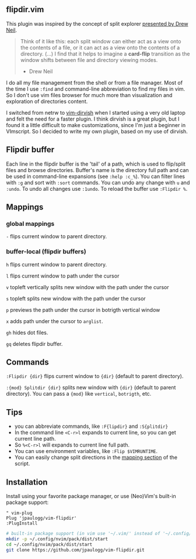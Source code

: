 ## flipdir.vim

This plugin was inspired by the concept of split explorer [presented by Drew Neil](http://vimcasts.org/blog/2013/01/oil-and-vinegar-split-windows-and-project-drawer/).

> Think of it like this: each split window can either act as a view onto the contents of a file, or it
> can act as a view onto the contents of a directory. (...) I find that it helps to imagine a
> **card-flip** transition as the window shifts between file and directory viewing modes.
> - Drew Neil

I do all my file management from the shell or from a file manager. Most of the time I use `:find`
and command-line abbreviation to find my files in vim. So I don't use vim files browser for much
more than visualization and exploration of directories content.

I switched from netrw to [vim-dirvish](https://github.com/justinmk/vim-dirvish) when I started
using a very old laptop and felt the need for a faster plugin. I think dirvish is a great plugin,
but I found it a little difficult to make customizations, since I'm just a beginner in VImscript.
So I decided to write my own plugin, based on my use of dirvish.

## Flipdir buffer

Each line in the flipdir buffer is the 'tail' of a path, which is used to flip/split files and browse directories.
Buffer's name is the directory full path and can be used in command-line expansions (see `:help
:c_%`). You can filter lines with `:g` and sort with `:sort` commands. You can undo any change with
`u` and `:undo`. To undo all changes use `:1undo`. To reload the buffer use `:Flipdir %`.

## Mappings

### global mappings

`-` flips current window to parent directory.

### buffer-local (flipdir buffers)

`h` flips current window to parent directory.

`l` flips current window to path under the cursor

`v` topleft vertically splits new window with the path under the cursor

`s` topleft splits new window with the path under the cursor

`p` previews the path under the cursor in botrigth vertical window

`x` adds path under the cursor to `arglist`.

`gh` hides dot files.

`gq` deletes flipdir buffer.

## Commands

`:Flipdir {dir}` flips current window to `{dir}` (default to parent directory).

`:{mod} Splitdir {dir}` splits new window with `{dir}` (default to parent directory).
You can pass a `{mod}` like `vertical`, `botrigth`, etc.

## Tips

- you can abbreviate commands, like `:F{lipdir}` and `:S{plitdir}`
- In the command line `<C-r>l` expands to current line, so you can get current line path.
- So `%<C-r>l` will expands to current line full path.
- You can use environment variables, like `:Flip $VIMRUNTIME`.
- You can easily change split directions in the [mapping section](https://github.com/jpaulogg/vim-flipdir/blob/ee2b8801eefacb533b82f5d679682566142d6820/plugin/flipdir.vim#L24-L27)
  of the script.

## Installation

Install using your favorite package manager, or use (Neo)Vim's built-in package support:

```vim
" vim-plug
Plug 'jpaulogg/vim-flipdir'
:PlugInstall
```

```bash
# built-in package support (in vim use '~/.vim/' instead of '~/.config/nvim')
mkdir -p ~/.config/nvim/pack/dist/start
cd ~/.config/nvim/pack/dist/start
git clone https://github.com/jpaulogg/vim-flipdir.git
```
